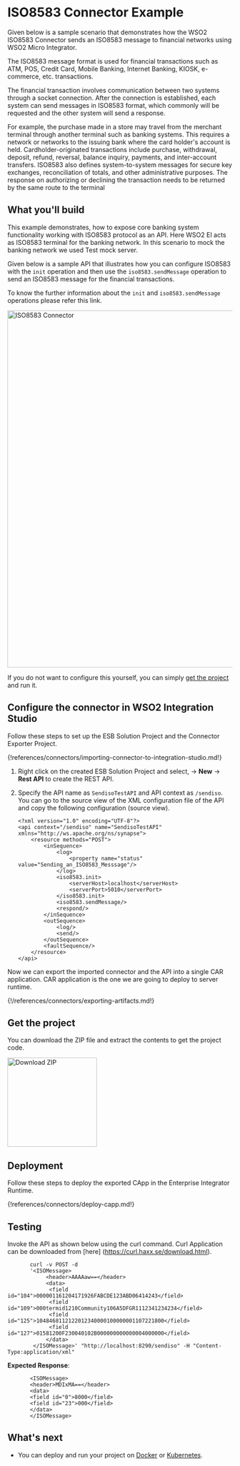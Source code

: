 # ISO8583 Connector Example

Given below is a sample scenario that demonstrates how the WSO2 ISO8583 Connector sends an ISO8583 message to financial networks using WSO2 Micro Integrator.

The ISO8583 message format is used for financial transactions such as ATM, POS, Credit Card, Mobile Banking, Internet Banking, KIOSK, e-commerce, etc. transactions.

The financial transaction involves communication between two systems through a socket connection. After the connection is established, each system can send messages in ISO8583 format, which commonly will be requested and the other system will send a response. 

For example, the purchase made in a store may travel from the merchant terminal through another terminal such as banking systems. This requires a network or networks to the issuing bank where the card holder's account is held.
Cardholder-originated transactions include purchase, withdrawal, deposit, refund, reversal, balance inquiry, payments, and inter-account transfers. ISO8583 also defines system-to-system messages for secure key exchanges, reconciliation of totals, and other administrative purposes. The response on authorizing or declining the transaction needs to be returned by the same route to the terminal

## What you'll build

This example demonstrates, how to expose core banking system functionality working with ISO8583 protocol as an API. Here WSO2 EI acts as ISO8583 terminal for the banking network. In this scenario to mock the banking network we used Test mock server.

Given below is a sample API that illustrates how you can configure ISO8583 with the `init` operation and then use the `iso8583.sendMessage` operation to send an ISO8583 message for the financial transactions.

To know the further information about the  `init` and `iso8583.sendMessage` operations please refer this link.

<img src="../../../../assets/img/connectors/ISO8583-connector.png" title="ISO8583 Connector" width="800" alt="ISO8583 Connector"/>

If you do not want to configure this yourself, you can simply [get the project](#get-the-project) and run it.

## Configure the connector in WSO2 Integration Studio

Follow these steps to set up the ESB Solution Project and the Connector Exporter Project.

{!references/connectors/importing-connector-to-integration-studio.md!}

1. Right click on the created ESB Solution Project and select, -> **New** -> **Rest API** to create the REST API.

2. Specify the API name as `SendisoTestAPI` and API context as `/sendiso`. You can go to the source view of the XML configuration file of the API and copy the following configuration (source view).

   ```
   <?xml version="1.0" encoding="UTF-8"?>
   <api context="/sendiso" name="SendisoTestAPI" xmlns="http://ws.apache.org/ns/synapse">
       <resource methods="POST">
           <inSequence>
               <log>
                   <property name="status" value="Sending_an_ISO8583_Messsage"/>
               </log>
               <iso8583.init>
                   <serverHost>localhost</serverHost>
                   <serverPort>5010</serverPort>
               </iso8583.init>
               <iso8583.sendMessage/>
               <respond/>
           </inSequence>
           <outSequence>
               <log/>
               <send/>
           </outSequence>
           <faultSequence/>
       </resource>
   </api>
   ```
Now we can export the imported connector and the API into a single CAR application. CAR application is the one we are going to deploy to server runtime. 
   
{!/references/connectors/exporting-artifacts.md!}

## Get the project

You can download the ZIP file and extract the contents to get the project code.

<a href="../../../../assets/attach/connectors/iso8583-connector.zip">
    <img src="../../../../assets/img/connectors/download-zip.png" width="200" alt="Download ZIP">
</a>

## Deployment

Follow these steps to deploy the exported CApp in the Enterprise Integrator Runtime. 

{!references/connectors/deploy-capp.md!}
    
## Testing

Invoke the API as shown below using the curl command. Curl Application can be downloaded from [here] (https://curl.haxx.se/download.html).
      
   ```
          curl -v POST -d 
          '<ISOMessage>
               <header>AAAAaw==</header>
               <data>
                <field id="104">000001161204171926FABCDE123ABD06414243</field>
                <field id="109">000termid1210Community106A5DFGR1112341234234</field>
                <field id="125">1048468112122012340000100000001107221800</field>
                <field id="127">01581200F230040102B000000000000004000000</field>
               </data>
           </ISOMessage>' "http://localhost:8290/sendiso" -H "Content-Type:application/xml"
   ```        
**Expected Response**:
   
   ```
          <ISOMessage>
          <header>MDIxMA==</header>
          <data>
          <field id="0">8000</field>
          <field id="23">000</field>
          </data>
          </ISOMessage>  
   ```                           
## What's next

* You can deploy and run your project on [Docker](../../../setup/installation/run_in_docker.md) or [Kubernetes](../../../setup/installation/run_in_kubernetes.md).